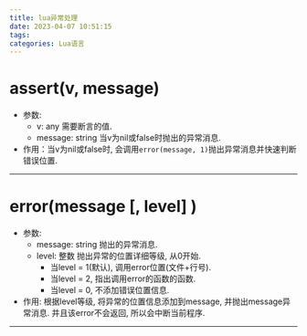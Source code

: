 ```yaml
---
title: lua异常处理
date: 2023-04-07 10:51:15
tags:
categories: Lua语言
---
```


# assert(v, message) #

+ 参数:
  + v: any 需要断言的值.
  + message: string 当v为nil或false时抛出的异常消息.
+ 作用：当v为nil或false时, 会调用``error(message, 1)``抛出异常消息并快速判断错误位置.   

---

# error(message [, level] ) #

+ 参数:
  + message: string 抛出的异常消息.
  + level: 整数 抛出异常的位置详细等级, 从0开始.
    + 当level = 1(默认), 调用error位置(文件+行号).
    + 当level = 2, 指出调用error的函数的函数.
    + 当level = 0, 不添加错误位置信息.
+ 作用: 根据level等级, 将异常的位置信息添加到message, 并抛出message异常消息. 并且该error不会返回, 所以会中断当前程序.

---
